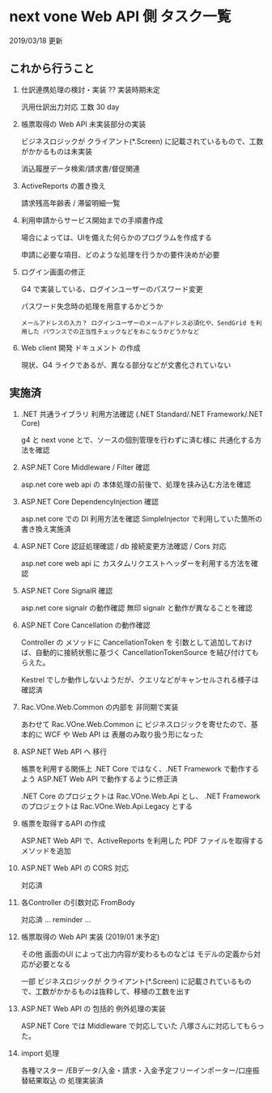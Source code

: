 # next vone Web API 側 タスク一覧

2019/03/18 更新

## これから行うこと

1.  仕訳連携処理の検討・実装 ?? 実装時期未定

    汎用仕訳出力対応 工数 30 day

1.  帳票取得の Web API 未実装部分の実装

    ビジネスロジックが クライアント(*.Screen) に記載されているもので、工数がかかるものは未実装

    消込履歴データ検索/請求書/督促関連

1.  ActiveReports の置き換え

    請求残高年齢表 / 滞留明細一覧

1.  利用申請からサービス開始までの手順書作成

    場合によっては、UIを備えた何らかのプログラムを作成する

    申請に必要な項目、どのような処理を行うかの要件決めが必要

1.  ログイン画面の修正

    G4 で実装している、ログインユーザーのパスワード変更

    パスワード失念時の処理を用意するかどうか

        メールアドレスの入力？ ログインユーザーのメールアドレス必須化や、SendGrid を利用した バウンスでの正当性チェックなどをおこなうかどうかなど

1.  Web client 開発 ドキュメント の作成

    現状、G4 ライクであるが、異なる部分などが文書化されていない


## 実施済

1.  .NET 共通ライブラリ 利用方法確認 (.NET Standard/.NET Framework/.NET Core)

    g4 と next vone とで、ソースの個別管理を行わずに済む様に 共通化する方法を確認

1.  ASP.NET Core Middleware / Filter 確認

    asp.net core web api の 本体処理の前後で、処理を挟み込む方法を確認

1.  ASP.NET Core DependencyInjection 確認

    asp.net core での DI 利用方法を確認 SimpleInjector で利用していた箇所の書き換え実施済

1.  ASP.NET Core 認証処理確認 / db 接続変更方法確認 / Cors 対応

    asp.net core web api に カスタムリクエストヘッダーを利用する方法を確認 

1.  ASP.NET Core SignalR 確認

    asp.net core signalr の動作確認 無印 signalr と動作が異なることを確認

1.  ASP.NET Core Cancellation の動作確認

    Controller の メソッドに CancellationToken を 引数として追加しておけば、自動的に接続状態に基づく CancellationTokenSource を結び付けてもらえた。

    Kestrel でしか動作しないようだが、クエリなどがキャンセルされる様子は確認済

1.  Rac.VOne.Web.Common の内部を 非同期で実装

    あわせて Rac.VOne.Web.Common に ビジネスロジックを寄せたので、基本的に WCF や Web API は 表層のみ取り扱う形になった

1.  ASP.NET Web API へ 移行

    帳票を利用する関係上 .NET Core ではなく、.NET Framework で動作するよう ASP.NET Web API で動作するように修正済

    .NET Core のプロジェクトは Rac.VOne.Web.Api とし、 .NET Framework のプロジェクトは Rac.VOne.Web.Api.Legacy とする

1.  帳票を取得するAPI の作成

    ASP.NET Web API で、ActiveReports を利用した PDF ファイルを取得する メソッドを追加

1.  ASP.NET Web API の CORS 対応

    対応済

1.  各Controller の引数対応 FromBody

    対応済 ... reminder ...

1.  帳票取得の Web API 実装 (2019/01 末予定)

    その他 画面のUI によって出力内容が変わるものなどは モデルの定義から対応が必要となる

    一部 ビジネスロジックが クライアント(*.Screen) に記載されているもので、工数がかかるものは抜粋して、移植の工数を出す

1.  ASP.NET Web API の 包括的 例外処理の実装

    ASP.NET Core では Middleware で対応していた 八塚さんに対応してもらった。

1.  import 処理

    各種マスター /EBデータ/入金・請求・入金予定フリーインポーター/口座振替結果取込 の 処理実装済
